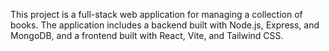 This project is a full-stack web application for managing a collection of books. The application includes a backend built with Node.js, Express, and MongoDB, and a frontend built with React, Vite, and Tailwind CSS.
